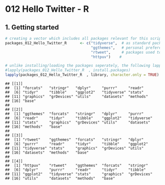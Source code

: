 012 Hello Twitter - R
================

## 1\. Getting started

``` r
# creating a vector which includes all packages relevant for this script
packages_012_Hello_Twitter_R      <- c("tidyverse",  # as standard packages to call dplyr, ggplot2, ggthemes as one
                                       "ggthemes",   # personal preference; adds further optional themes to ggplot2
                                       "rtweet",     # packages used to access the twitter API
                                       "httpuv")    # 

# unlike installing/loading the packages seperately, the following lapply function from base R passes the fector to the install.packages and library function within two lines.
#lapply(packages_012_Hello_Twitter_R  , install.packages)                # install.packages()
lapply(packages_012_Hello_Twitter_R  , library, character.only = TRUE)   # library()
```

    ## [[1]]
    ##  [1] "forcats"   "stringr"   "dplyr"     "purrr"     "readr"    
    ##  [6] "tidyr"     "tibble"    "ggplot2"   "tidyverse" "stats"    
    ## [11] "graphics"  "grDevices" "utils"     "datasets"  "methods"  
    ## [16] "base"     
    ## 
    ## [[2]]
    ##  [1] "ggthemes"  "forcats"   "stringr"   "dplyr"     "purrr"    
    ##  [6] "readr"     "tidyr"     "tibble"    "ggplot2"   "tidyverse"
    ## [11] "stats"     "graphics"  "grDevices" "utils"     "datasets" 
    ## [16] "methods"   "base"     
    ## 
    ## [[3]]
    ##  [1] "rtweet"    "ggthemes"  "forcats"   "stringr"   "dplyr"    
    ##  [6] "purrr"     "readr"     "tidyr"     "tibble"    "ggplot2"  
    ## [11] "tidyverse" "stats"     "graphics"  "grDevices" "utils"    
    ## [16] "datasets"  "methods"   "base"     
    ## 
    ## [[4]]
    ##  [1] "httpuv"    "rtweet"    "ggthemes"  "forcats"   "stringr"  
    ##  [6] "dplyr"     "purrr"     "readr"     "tidyr"     "tibble"   
    ## [11] "ggplot2"   "tidyverse" "stats"     "graphics"  "grDevices"
    ## [16] "utils"     "datasets"  "methods"   "base"
